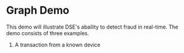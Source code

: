 # Graph Demo

This demo will illustrate DSE's abaility to detect fraud in real-time. The demo consists of three examples. 

1. A transaction from a known device
